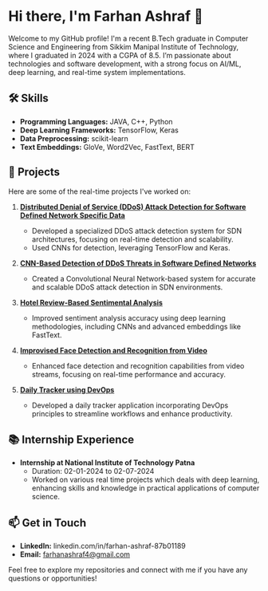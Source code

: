 # Hi there, I'm Farhan Ashraf 👋

Welcome to my GitHub profile! I'm a recent B.Tech graduate in Computer Science and Engineering from Sikkim Manipal Institute of Technology, where I graduated in 2024 with a CGPA of 8.5. I’m passionate about technologies and software development, with a strong focus on AI/ML, deep learning, and real-time system implementations.

## 🛠️ Skills

- **Programming Languages:** JAVA, C++, Python
- **Deep Learning Frameworks:** TensorFlow, Keras
- **Data Preprocessing:** scikit-learn
- **Text Embeddings:** GloVe, Word2Vec, FastText, BERT

## 🚀 Projects

Here are some of the real-time projects I've worked on:

1. **[Distributed Denial of Service (DDoS) Attack Detection for Software Defined Network Specific Data](#)**
   - Developed a specialized DDoS attack detection system for SDN architectures, focusing on real-time detection and scalability.
   - Used CNNs for detection, leveraging TensorFlow and Keras.

2. **[CNN-Based Detection of DDoS Threats in Software Defined Networks](#)**
   - Created a Convolutional Neural Network-based system for accurate and scalable DDoS attack detection in SDN environments.

3. **[Hotel Review-Based Sentimental Analysis](#)**
   - Improved sentiment analysis accuracy using deep learning methodologies, including CNNs and advanced embeddings like FastText.

4. **[Improvised Face Detection and Recognition from Video](#)**
   - Enhanced face detection and recognition capabilities from video streams, focusing on real-time performance and accuracy.

5. **[Daily Tracker using DevOps](#)**
   - Developed a daily tracker application incorporating DevOps principles to streamline workflows and enhance productivity.

## 📚 Internship Experience

- **Internship at National Institute of Technology Patna**
  - Duration: 02-01-2024 to 02-07-2024
  - Worked on various real time projects which deals with deep learning, enhancing skills and knowledge in practical applications of computer science.

## 📫 Get in Touch

- **LinkedIn:** linkedin.com/in/farhan-ashraf-87b01189
- **Email:** farhanashraf4@gmail.com

Feel free to explore my repositories and connect with me if you have any questions or opportunities!
